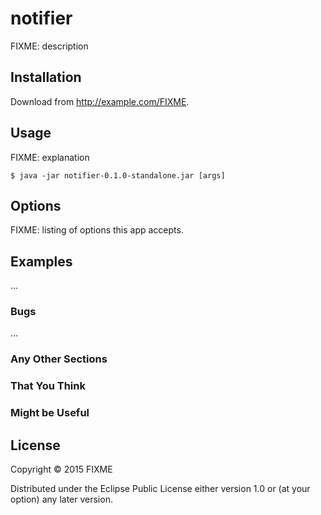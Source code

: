 # notifier

FIXME: description

## Installation

Download from http://example.com/FIXME.

## Usage

FIXME: explanation

    $ java -jar notifier-0.1.0-standalone.jar [args]

## Options

FIXME: listing of options this app accepts.

## Examples

...

### Bugs

...

### Any Other Sections
### That You Think
### Might be Useful

## License

Copyright © 2015 FIXME

Distributed under the Eclipse Public License either version 1.0 or (at
your option) any later version.
